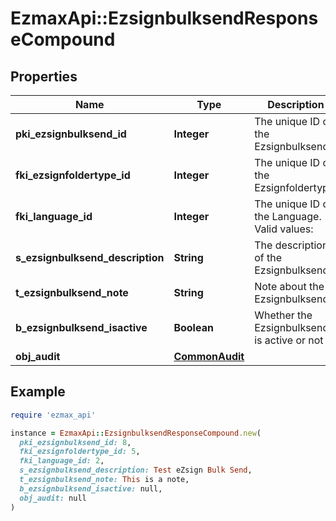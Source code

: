 # EzmaxApi::EzsignbulksendResponseCompound

## Properties

| Name | Type | Description | Notes |
| ---- | ---- | ----------- | ----- |
| **pki_ezsignbulksend_id** | **Integer** | The unique ID of the Ezsignbulksend |  |
| **fki_ezsignfoldertype_id** | **Integer** | The unique ID of the Ezsignfoldertype. |  |
| **fki_language_id** | **Integer** | The unique ID of the Language.  Valid values:  |Value|Description| |-|-| |1|French| |2|English| |  |
| **s_ezsignbulksend_description** | **String** | The description of the Ezsignbulksend |  |
| **t_ezsignbulksend_note** | **String** | Note about the Ezsignbulksend |  |
| **b_ezsignbulksend_isactive** | **Boolean** | Whether the Ezsignbulksend is active or not |  |
| **obj_audit** | [**CommonAudit**](CommonAudit.md) |  |  |

## Example

```ruby
require 'ezmax_api'

instance = EzmaxApi::EzsignbulksendResponseCompound.new(
  pki_ezsignbulksend_id: 8,
  fki_ezsignfoldertype_id: 5,
  fki_language_id: 2,
  s_ezsignbulksend_description: Test eZsign Bulk Send,
  t_ezsignbulksend_note: This is a note,
  b_ezsignbulksend_isactive: null,
  obj_audit: null
)
```


